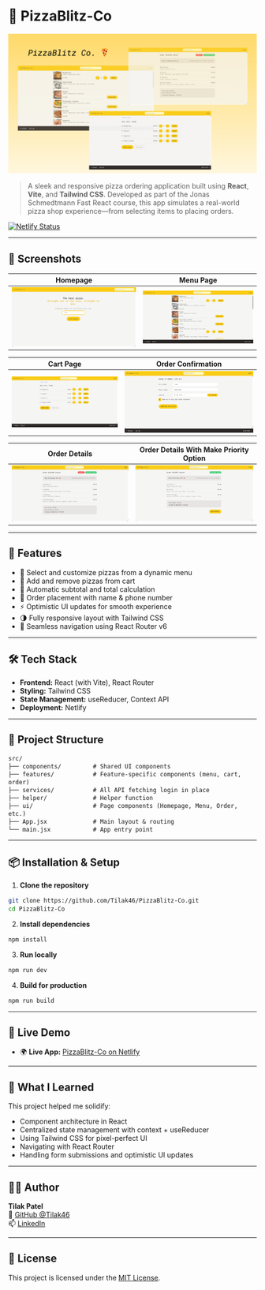 # 🍕 PizzaBlitz-Co

![PizzaBlitz Banner](./public/assets/screenshots/banner.png)

> A sleek and responsive pizza ordering application built using **React**, **Vite**, and **Tailwind CSS**. Developed as part of the Jonas Schmedtmann Fast React course, this app simulates a real-world pizza shop experience—from selecting items to placing orders.

[![Netlify Status](https://api.netlify.com/api/v1/badges/YOUR_BADGE_ID_HERE/deploy-status)](https://pizza-blitz-by-tilak.netlify.app/order/E2VAF6)

---

## 📸 Screenshots

| Homepage                                              | Menu Page                                     |
| ----------------------------------------------------- | --------------------------------------------- |
| ![Homepage](./public/assets/screenshots/homepage.png) | ![Menu](./public/assets/screenshots/menu.png) |

| Cart Page                                     | Order Confirmation                                  |
| --------------------------------------------- | --------------------------------------------------- |
| ![Cart](./public/assets/screenshots/cart.png) | ![Order](./public/assets/screenshots/orderpage.png) |

| Order Details                                      | Order Details With Make Priority Option                       |
| -------------------------------------------------- | ------------------------------------------------------------- |
| ![Cart](./public/assets/screenshots/orderlist.png) | ![Order](./public/assets/screenshots/orderbeforepriority.png) |

---

## 🚀 Features

- 🍕 Select and customize pizzas from a dynamic menu
- 🛒 Add and remove pizzas from cart
- 💸 Automatic subtotal and total calculation
- 📝 Order placement with name & phone number
- ⚡ Optimistic UI updates for smooth experience
- 🌗 Fully responsive layout with Tailwind CSS
- 🧭 Seamless navigation using React Router v6

---

## 🛠 Tech Stack

- **Frontend:** React (with Vite), React Router
- **Styling:** Tailwind CSS
- **State Management:** useReducer, Context API
- **Deployment:** Netlify

---

## 📂 Project Structure

```
src/
├── components/         # Shared UI components
├── features/           # Feature-specific components (menu, cart, order)
├── services/           # All API fetching login in place
├── helper/             # Helper function
├── ui/                 # Page components (Homepage, Menu, Order, etc.)
├── App.jsx             # Main layout & routing
└── main.jsx            # App entry point
```

---

## 📦 Installation & Setup

1. **Clone the repository**

```bash
git clone https://github.com/Tilak46/PizzaBlitz-Co.git
cd PizzaBlitz-Co
```

2. **Install dependencies**

```bash
npm install
```

3. **Run locally**

```bash
npm run dev
```

4. **Build for production**

```bash
npm run build
```

---

## 🔗 Live Demo

- 🌍 **Live App:** [PizzaBlitz-Co on Netlify](https://pizza-blitz-by-tilak.netlify.app/order/E2VAF6)

---

## 🧠 What I Learned

This project helped me solidify:

- Component architecture in React
- Centralized state management with context + useReducer
- Using Tailwind CSS for pixel-perfect UI
- Navigating with React Router
- Handling form submissions and optimistic UI updates

---

## 🙋‍♂️ Author

**Tilak Patel**  
🔗 [GitHub @Tilak46](https://github.com/Tilak46)  
📫 [LinkedIn](https://www.linkedin.com/in/tilakpatel46/)

---

## 📄 License

This project is licensed under the [MIT License](LICENSE).
